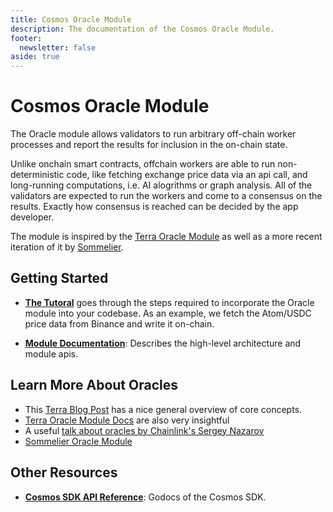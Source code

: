```yaml
---
title: Cosmos Oracle Module
description: The documentation of the Cosmos Oracle Module.
footer:
  newsletter: false
aside: true
---
```


# Cosmos Oracle Module

The Oracle module allows validators to run arbitrary off-chain worker processes and report the results for inclusion in the on-chain state.

Unlike onchain smart contracts, offchain workers are able to run non-deterministic code, like fetching exchange price data via an api call, and long-running computations, i.e. AI alogrithms or graph analysis. All of the validators are expected to run the workers and come to a consensus on the results. Exactly how consensus is reached can be decided by the app developer.

The module is inspired by the [Terra Oracle Module](https://docs.terra.money/dev/spec-oracle.html#concepts) as well as a more recent iteration of it by [Sommelier](https://github.com/PeggyJV/sommelier/tree/main/x/oracle).

## Getting Started

- **[The Tutoral](./tutorial)** goes through the steps required to incorporate the Oracle module into your codebase. As an example, we fetch the Atom/USDC price data from Binance and write it on-chain.

- **[Module Documentation](./modules/oracle)**: Describes the high-level architecture and module apis.

## Learn More About Oracles

- This [Terra Blog Post](https://medium.com/stakewithus/terra-oracle-voter-by-stakewith-us-d54a1321beb9) has a nice general overview of core concepts.
- [Terra Oracle Module Docs](https://docs.terra.money/dev/spec-oracle.html#concepts) are also very insightful
- A useful [talk about oracles by Chainlink's Sergey Nazarov](https://youtu.be/UAP6--JTAlU)
- [Sommelier Oracle Module](https://github.com/PeggyJV/sommelier/tree/b2f81e9007db479ac5c88bf4d6edbc17a27120fc/x/oracle)

## Other Resources

- **[Cosmos SDK API Reference](https://godoc.org/github.com/cosmos/cosmos-sdk)**: Godocs of the Cosmos SDK.
